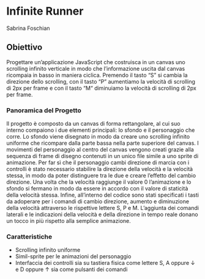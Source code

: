 # Infinite Runner

Sabrina Foschian

## Obiettivo
Progettare un’applicazione JavaScript che costruisca in un canvas uno scrolling infinito verticale in modo che l’informazione uscita dal canvas ricompaia in basso in maniera ciclica. Premendo il tasto “S” si cambia la direzione dello scrolling, con il tasto “P” aumentiamo la velocità di scrolling di 2px per frame e con il tasto “M“ diminuiamo la velocità di scrolling di 2px per frame.

### Panoramica del Progetto
Il progetto è composto da un canvas di forma rettangolare, al cui suo interno compaiono i due elementi principali: lo sfondo e il personaggio che corre.
Lo sfondo viene disegnato in modo da creare uno scrolling infinito uniforme che ricompare dalla parte bassa nella parte superiore del canvas.
I movimenti del personaggio al centro del canvas vengono creati grazie alla sequenza di frame di disegno contenuti in un unico file simile a uno sprite di animazione.
Per far sì che il personaggio cambi direzione di marcia con i controlli è stato necessario stabilire la direzione della velocità e la velocità stessa, in modo da poter distinguere tra le due e creare l’effetto del cambio direzione.
Una volta che la velocità raggiunge il valore 0 l’animazione e lo sfondo si fermano in modo da essere in accordo con il valore di staticità della velocità stessa.
Infine, all’interno del codice sono stati specificati i tasti da adoperare per i comandi di cambio direzione, aumento e diminuzione della velocità attraverso le rispettive lettere S, P e M.
L’aggiunta dei comandi laterali e le indicazioni della velocità e della direzione in tempo reale donano un tocco in più rispetto alla semplice animazione.

### Caratteristiche
- Scrolling infinito uniforme
- Simil-sprite per le animazioni del personaggio
- Interfaccia dei controlli sia su tastiera fisica come lettere S, A oppure ↓ e D oppure ↑ sia come pulsanti dei comandi

